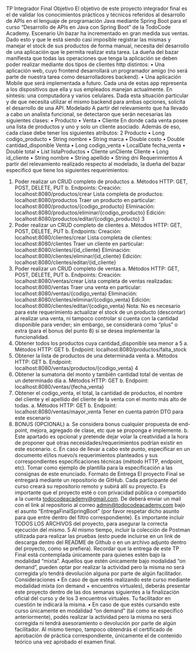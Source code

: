 TP Integrador Final
Objetivo
El objetivo de este proyecto integrador final es el de validar los conocimientos prácticos y
técnicos referidos al desarrollo de APIs en el lenguaje de programación Java mediante Spring
Boot para el curso “Desarrollo de APIs en Java con Spring Boot” de la TodoCode Academy.
Escenario
Un bazar ha incrementado en gran medida sus ventas. Dado esto y que le está siendo casi
imposible registrar las mismas y manejar el stock de sus productos de forma manual, necesita
del desarrollo de una aplicación que le permita realizar esta tarea.
La dueña del bazar manifiesta que todas las operaciones que tenga la aplicación se deben
poder realizar mediante dos tipos de clientes http distintos:
• Una aplicación web, cuyo frontend desarrollará un programador amigo (no será parte
de nuestra tarea como desarrolladores backend).
• Una aplicación Mobile que será implementada a futuro.
Cada una de estas app representa a los dispositivos que ella y sus empleados manejan
actualmente. En síntesis: una computadora y varios celulares.
Dada esta situación particular y de que necesita utilizar el mismo backend para ambas
opciones, solicita el desarrollo de una API.
Modelado
A partir del relevamiento que ha llevado a cabo un analista funcional, se detectaron que serán
necesarias las siguientes clases:
• Producto
• Venta
• Cliente
En donde cada venta posee una lista de productos y uno y solo un cliente asociado. Además
de eso, cada clase debe tener los siguientes atributos:
2
Producto
• Long codigo_producto
• String nombre
• String marca
• Double costo
• Double cantidad_disponible
Venta
• Long codigo_venta
• LocalDate fecha_venta
• Double total
• List<Producto> listaProductos
• Cliente unCliente
Cliente
• Long id_cliente
• String nombre
• String apellido
• String dni
Requerimientos
A partir del relevamiento realizado respecto al modelado, la dueña del bazar especificó que
tiene los siguientes requerimientos:
1. Poder realizar un CRUD completo de productos
a. Métodos HTTP: GET, POST, DELETE, PUT
b. Endpoints:
Creación: localhost:8080/productos/crear
Lista completa de productos: localhost:8080/productos
Traer un producto en particular: localhost:8080/productos/{codigo_producto}
Eliminación: localhost:8080/productos/eliminar/{codigo_producto}
Edición: localhost:8080/productos/editar/{codigo_producto}
3
2. Poder realizar un CRUD completo de clientes
a. Métodos HTTP: GET, POST, DELETE, PUT
b. Endpoints:
Creación: localhost:8080/clientes/crear
Lista completa de clientes: localhost:8080/clientes
Traer un cliente en particular: localhost:8080/clientes/{id_cliente}
Eliminación: localhost:8080/clientes/eliminar/{id_cliente}
Edición: localhost:8080/clientes/editar/{id_cliente}
3. Poder realizar un CRUD completo de ventas
a. Métodos HTTP: GET, POST, DELETE, PUT
b. Endpoints:
Creación: localhost:8080/ventas/crear
Lista completa de ventas realizadas: localhost:8080/ventas
Traer una venta en particular: localhost:8080/ventas/{codigo_venta}
Eliminación: localhost:8080/clientes/eliminar/{codigo_venta}
Edición: localhost:8080/clientes/editar/{codigo_venta}
Nota: No es necesario para este requerimiento actualizar el stock de un producto (descontar)
al realizar una venta, ni tampoco controlar si cuenta con la cantidad disponible para vender;
sin embargo, se considerará como “plus” o extra (para el bonus del punto 8) si se desea
implementar la funcionalidad.
4. Obtener todos los productos cuya cantidad_disponible sea menor a 5
a. Métodos HTTP: GET
b. Endpoint:
localhost:8080/productos/falta_stock
5. Obtener la lista de productos de una determinada venta
a. Métodos HTTP: GET
b. Endpoint:
localhost:8080/ventas/productos/{codigo_venta}
4
6. Obtener la sumatoria del monto y también cantidad total de ventas de un determinado
día
a. Métodos HTTP: GET
b. Endpoint:
localhost:8080/ventas/{fecha_venta}
7. Obtener el codigo_venta, el total, la cantidad de productos, el nombre del cliente y el
apellido del cliente de la venta con el monto más alto de todas.
a. Métodos HTTP: GET
b. Endpoint:
localhost:8080/ventas/mayor_venta
Tener en cuenta patrón DTO para este escenario
8. BONUS (OPCIONAL)
a. Se considera bonus cualquier propuesta de end-point, mejora, agregado de clase,
etc que se proponga e implemente.
b. Este apartado es opcional y pretende dejar volar la creatividad a la hora de proponer
qué otras necesidades/requerimientos podrían existir en este escenario.
c. En caso de llevar a cabo este punto, especificar en un documento el/los nuevo/s
requerimientos planteados y sus correspondientes especificaciones técnicas
(método HTTP, endpoint, etc). Tomar como ejemplo de plantilla para la
especificación a las consignas de este enunciado.
Formato de Entrega
El proyecto Final se entregará mediante un repositorio de GitHub. Cada participante del curso
creará su repositorio remoto y subirá allí su proyecto. Es importante que el proyecto esté o
con privacidad pública o compartido a la cuenta todocodeacademy@gmail.com.
De deberá enviar un mail con el link al repositorio al correo admin@todocodeacademy.com
bajo el asunto “EntregaFinalSpringBoot” (por favor respetar dicho asunto para que entre
dentro del filtro correspondiente).
Es importante incluir TODOS LOS ARCHIVOS del proyecto, para asegurar la correcta ejecución
del mismo.
5
Al mismo tiempo, incluir la colección de Postman utilizada para realizar las pruebas (esto
puede incluirse en un link de descarga dentro del README de Github o en un archivo adjunto
dentro del proyecto, como se prefiera).
Recordar que la entrega de este TP Final está contemplada únicamente para quienes estén
bajo la modalidad “mixta”.
Aquellos que estén únicamente bajo modalidad “on demand”, pueden optar por realizar la
actividad pero la misma no será corregida y/o tendrá devolución alguna por parte de algún
facilitador.
Consideraciones
• En caso de que estés realizando este curso mediante modalidad mixta (on demand +
encuentros virtuales), deberás presentar este proyecto dentro de las dos semanas
siguientes a la finalización oficial del curso y de los 3 encuentros virtuales. Tu facilitador
en cuestión te indicará la misma.
• En caso de que estés cursando este curso únicamente en modalidad “on demand” (tal
como se especificó anteriormente), podés realizar la actividad pero la misma no será
corregida ni tendrá asesoramiento o devolución por parte de algún facilitador. Al
mismo tiempo, tampoco obtendrás el certificado de aprobación de práctica
correspondiente, únicamente el de contenido teórico una vez aprobado el examen
final.
